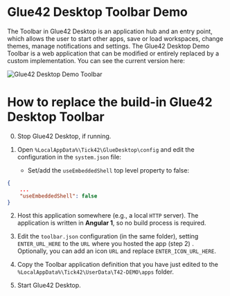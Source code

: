 
# Glue42 Desktop Toolbar Demo

The Toolbar in Glue42 Desktop is an application hub and an entry point, which allows the user to start other apps, save or load workspaces, change themes, manage notifications and settings. The Glue42 Desktop Demo Toolbar is a web application that can be modified or entirely replaced by a custom implementation. You can see the current version here:

![Glue42 Desktop Demo Toolbar](https://docs.glue42.com/g4e/images/tutorial/gifs/1.2.gif)


# How to replace the build-in Glue42 Desktop Toolbar

0. Stop Glue42 Desktop, if running.

1. Open `%LocalAppData%\Tick42\GlueDesktop\config` and edit the configuration in the `system.json` file:

    * Set/add the `useEmbeddedShell` top level property to false:
    
```json
{
    ...
    "useEmbeddedShell": false
}
```

2. Host this application somewhere (e.g., a local `HTTP` server). The application is written in **Angular 1**, so no build process is required.

3. Edit the `toolbar.json` configuration (in the same folder), setting `ENTER_URL_HERE` to the `URL` where you hosted the app (step 2) . Optionally, you can add an icon `URL` and replace `ENTER_ICON_URL_HERE`.

4. Copy the Toolbar application definition that you have just edited to the `%LocalAppData%\Tick42\UserData\T42-DEMO\apps` folder.

5. Start Glue42 Desktop.
